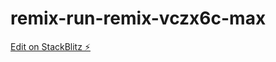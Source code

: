 # remix-run-remix-vczx6c-max

[Edit on StackBlitz ⚡️](https://stackblitz.com/edit/remix-run-remix-vczx6c)
